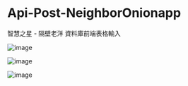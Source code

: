 # Api-Post-NeighborOnionapp
智慧之星 - 隔壁老洋 資料庫前端表格輸入 

![image](https://user-images.githubusercontent.com/24285484/159652741-ef33ebed-a12b-47a2-ba14-3a5bc8bdaf2e.png)

![image](https://user-images.githubusercontent.com/24285484/159652790-df722ea4-174b-415d-aa1d-12b8251ac18a.png)

![image](https://user-images.githubusercontent.com/24285484/159652820-7b86b150-b86e-4843-af97-4f4959bcbe88.png)
